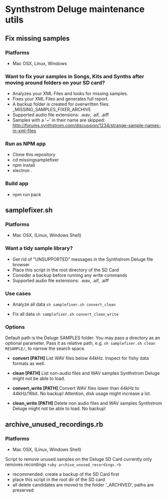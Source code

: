 
# Synthstrom Deluge maintenance utils

## Fix missing samples
### Platforms
- Mac OSX, Linux, Windows 
### Want to fix your samples in Songs, Kits and Synths after moving around folders on your SD card? 
- Analyzes your XML Files and looks for missing samples. 
- Fixes your XML Files and generates full report. 
- A backup folder is created for overwritten files: _MISSING_SAMPLES_FIXER_ARCHIVE
- Supported audio file extensions: .wav, .aif, .aiff
- Samples with a '~' in their name are skipped: http://forums.synthstrom.com/discussion/1234/strange-sample-names-in-xml-files
  
### Run as NPM app
- Clone this repository
- cd missingsamplefixer
- npm install
- electron .
### Build app
- npm run pack

## samplefixer.sh

### Platforms
- Mac OSX, (Linux, Windows Shell)

### Want a tidy sample library? 
- Get rid of "UNSUPPORTED" messages in the Synthstrom Deluge file browser
- Place this script in the root directory of the SD Card
- Consider a backup before running any write commands
- Supported audio file extensions: .wav, .aif, .aiff

### Use cases
- Analyze all data 
`sh samplefixer.sh convert_clean`

- Fix all data
`sh samplefixer.sh convert_clean_write`

### Options

Default path is the Deluge SAMPLES folder. You may pass a directory as an optional parameter. Pass it as relative path, e.g. `sh samplefixer.sh clean RESAMPLE/`, to narrow the search space. 

- **convert [PATH]**
List WAV files below 44kHz. Inspect for fishy data formats as well.

- **clean [PATH]**
List non-audio files and WAV samples Synthstrom Deluge might not be able to load.

- **convert_write [PATH]**
Convert WAV files lower than 44kHz to 44kHz/16bit. No backup! Attention, disk usage might increase a lot.

- **clean_write [PATH]**
Delete non audio files and WAV samples Synthstrom Deluge might not be able to load. No backup!



## archive_unused_recordings.rb

### Platforms
- Mac OSX, (Linux, Windows Shell)

Script to remove unused samples on the Deluge SD Card
currently only removes recordings
`ruby archive_unused_recordings.rb`
- recommended: create a backup of the SD Card first
- place this script in the root dir of the SD card
- all delete candidates are moved to the folder '_ARCHIVED', paths are preserved 


